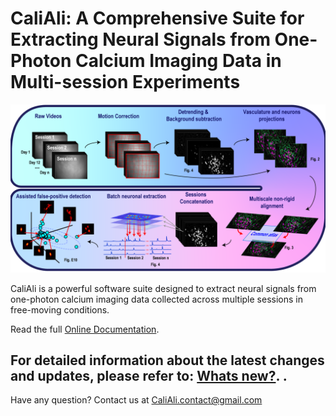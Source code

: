 # CaliAli: A Comprehensive Suite for Extracting Neural Signals from One-Photon Calcium Imaging Data in Multi-session Experiments

<p align="center">
  <img src="./Demo/main_panel.png" alt="slider" width="800px"/>
</p>

CaliAli is a powerful software suite designed to extract neural signals from one-photon calcium imaging data collected across multiple sessions in free-moving conditions.

Read the full [Online Documentation](https://caliali-pv.github.io/CaliAli/latest/).

For detailed information about the latest changes and updates, please refer to: [Whats new?](https://caliali-pv.github.io/CaliAli/latest/Version_History/).
.
---
Have any question? Contact us at CaliAli.contact@gmail.com
